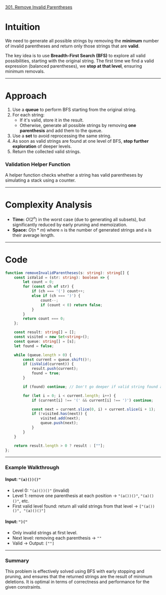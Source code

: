 [301. Remove Invalid Parentheses](https://leetcode.com/problems/remove-invalid-parentheses/)

# Intuition

We need to generate all possible strings by removing the **minimum** number of invalid parentheses and return only those strings that are **valid**.

The key idea is to use **Breadth-First Search (BFS)** to explore all valid possibilities, starting with the original string. The first time we find a valid expression (balanced parentheses), we **stop at that level**, ensuring minimum removals.

---

# Approach

1. Use a **queue** to perform BFS starting from the original string.
2. For each string:
   * If it's valid, store it in the result.
   * Otherwise, generate all possible strings by removing **one parenthesis** and add them to the queue.
3. Use a **set** to avoid reprocessing the same string.
4. As soon as valid strings are found at one level of BFS, **stop further exploration** of deeper levels.
5. Return the collected valid strings.

### Validation Helper Function

A helper function checks whether a string has valid parentheses by simulating a stack using a counter.

---

# Complexity Analysis

* **Time:** $O(2^n)$ in the worst case (due to generating all subsets), but significantly reduced by early pruning and memoization.
* **Space:** $O(n * m)$ where `n` is the number of generated strings and `m` is their average length.

---

# Code

```ts
function removeInvalidParentheses(s: string): string[] {
    const isValid = (str: string): boolean => {
        let count = 0;
        for (const ch of str) {
            if (ch === '(') count++;
            else if (ch === ')') {
                count--;
                if (count < 0) return false;
            }
        }
        return count === 0;
    };

    const result: string[] = [];
    const visited = new Set<string>();
    const queue: string[] = [s];
    let found = false;

    while (queue.length > 0) {
        const current = queue.shift()!;
        if (isValid(current)) {
            result.push(current);
            found = true;
        }

        if (found) continue; // Don't go deeper if valid string found at this level

        for (let i = 0; i < current.length; i++) {
            if (current[i] !== '(' && current[i] !== ')') continue;

            const next = current.slice(0, i) + current.slice(i + 1);
            if (!visited.has(next)) {
                visited.add(next);
                queue.push(next);
            }
        }
    }

    return result.length > 0 ? result : [""];
};

```

---

### **Example Walkthrough**

#### Input: `"(a)())()"`

* Level 0: `"(a)())()"` (invalid)
* Level 1: remove one parenthesis at each position → `"(a())()"`, `"(a)()()"`, etc.
* First valid level found: return all valid strings from that level → `["(a())()", "(a)()()"]`

#### Input: `")("`

* Only invalid strings at first level.
* Next level: removing each parenthesis → `""`
* Valid → Output: `[""]`

---

### **Summary**

This problem is effectively solved using BFS with early stopping and pruning, and ensures that the returned strings are the result of minimum deletions. It is optimal in terms of correctness and performance for the given constraints.
